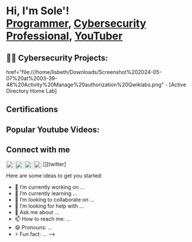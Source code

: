 <h1>Hi, I'm Sole'! <br/><a href="">Programmer</a>, <a href="https://www.linkedin.com/in/sole-witt-aa3551260/">Cybersecurity Professional</a>, <a href="https://www.youtube.com/@Enygma5011/featured">YouTuber</a></h1>

<h2>👨‍💻 Cybersecurity Projects:</h2>
href="file:///home/lisbeth/Downloads/Screenshot%202024-05-07%20at%2003-39-48%20Activity%20Manage%20authorization%20Qwiklabs.png"
- [Active Directory Home Lab]

<h2> Certifications </h2>

<h2> Popular Youtube Videos:</h2>


<h2> Connect with me </h2>

[<img align="left" alt="enygmareviews | YouTube" width="22px" src="https://cdn.jsdelivr.net/npm/simple-icons@v3/icons/youtube.svg" />][youtube]
[<img align="left" alt=" | Twitter" width="22px" src="https://cdn.jsdelivr.net/npm/simple-icons@v3/icons/twitter.svg" />][twitter]
[<img align="left" alt="solewitt | LinkedIn" width="22px" src="https://cdn.jsdelivr.net/npm/simple-icons@v3/icons/linkedin.svg" />][linkedin]
[<img align="left" alt="thejoker_202| Instagram" width="22px" src="https://cdn.jsdelivr.net/npm/simple-icons@v3/icons/instagram.svg" />][instagram]


[youtube]: https://www.youtube.com/channel/UCkYKDyLl-HcI8eN22_MIHiw

[instagram]:https://www.instagram.com/thejoker_202/

[linkedin]: https://www.linkedin.com/in/sole-witt-aa3551260/



Here are some ideas to get you started:

- 🔭 I’m currently working on ...
- 🌱 I’m currently learning ...
- 👯 I’m looking to collaborate on ...
- 🤔 I’m looking for help with ...
- 💬 Ask me about ...
- 📫 How to reach me: ...
- 😄 Pronouns: ...
- ⚡ Fun fact: ...
-->
